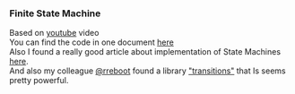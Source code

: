 ### Finite State Machine 
Based on [youtube](https://www.youtube.com/watch?v=E45v2dD3IQU&ab_channel=TrevorPayne) video <br>
You can find the code in one document [here](https://gist.github.com/wotori/2e4aae7850eb41052be9c8d79cfaa803)<br>
Also I found a really good article about implementation of State Machines [here](https://python-3-patterns-idioms-test.readthedocs.io/en/latest/StateMachine.html).<br>
And also my colleague [@rreboot](https://github.com/rreboot) found a library ["transitions"](https://github.com/pytransitions/transitions) that Is seems pretty powerful.
